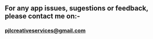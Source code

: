 
## For any app issues, sugestions or feedback, please contact me on:-

### <a href= "mailto: pjlcreativeservices@gmail.com"> pjlcreativeservices@gmail.com </a>

